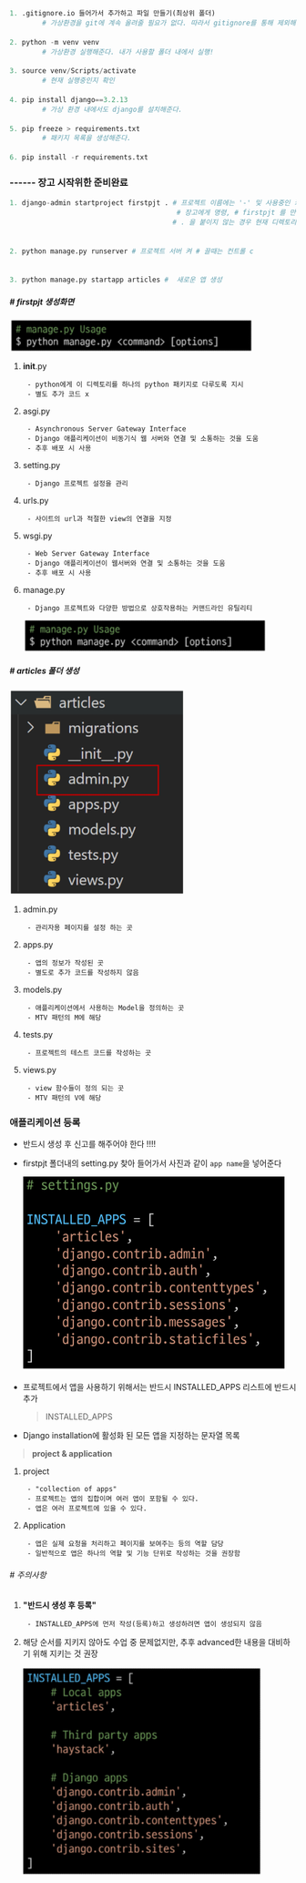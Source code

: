 ```python
1. .gitignore.io 들어가서 추가하고 파일 만들기(최상위 폴더)
        # 가상환경을 git에 계속 올려줄 필요가 없다. 따라서 gitignore를 통해 제외해준다.

2. python -m venv venv
        # 가상환경 실행해준다. 내가 사용할 폴더 내에서 실행!

3. source venv/Scripts/activate
        # 현재 실행중인지 확인

4. pip install django==3.2.13
        # 가상 환경 내에서도 django를 설치해준다.

5. pip freeze > requirements.txt
        # 패키지 목록을 생성해준다.

6. pip install -r requirements.txt
```

### ------ 장고 시작위한 준비완료

```python
1. django-admin startproject firstpjt . # 프로젝트 이름에는 '-' 및 사용중인 키워드 사용 불가
                                         # 장고에게 명령, # firstpjt 를 만들어라 , 뒤에 . 찍어주는 거 중요하다.
                                        # . 을 붙이지 않는 경우 현재 디렉토리에 프로젝트 디렉토리를 새로 생성하게 됨


2. python manage.py runserver # 프로젝트 서버 켜 # 끌때는 컨트롤 c


3. python manage.py startapp articles #  새로운 앱 생성
```

##### # firstpjt 생성화면

![4.PNG](django_command_assets/9f6e2abed782a12857ce8dee0422795f5ca69d9e.PNG)

1. __init__.py
   
        - python에게 이 디렉토리를 하나의 python 패키지로 다루도록 지시
        - 별도 추가 코드 x

2. asgi.py
   
        - Asynchronous Server Gateway Interface
        - Django 애플리케이션이 비동기식 웹 서버와 연결 및 소통하는 것을 도움
        - 추후 배포 시 사용

3. setting.py
   
        - Django 프로젝트 설정을 관리

4. urls.py
   
        - 사이트의 url과 적절한 view의 연결을 지정

5. wsgi.py
   
        - Web Server Gateway Interface
        - Django 애플리케이션이 웹서버와 연결 및 소통하는 것을 도움
        - 추후 배포 시 사용

6. manage.py
   
        - Django 프로젝트와 다양한 방법으로 상호작용하는 커맨드라인 유틸리티
   
   ![4.PNG](django_command_assets/9f6e2abed782a12857ce8dee0422795f5ca69d9e.PNG)

##### # articles 폴더 생성

![5.PNG](django_command_assets/2fa0f0bd5afb689e679e5a9062ee4755691ffe64.PNG)

1. admin.py
   
        - 관리자용 페이지를 설정 하는 곳

2. apps.py
   
        - 앱의 정보가 작성된 곳
        - 별도로 추가 코드를 작성하지 않음

3. models.py
   
        - 애플리케이션에서 사용하는 Model을 정의하는 곳
        - MTV 패턴의 M에 해당

4. tests.py
   
        - 프로젝트의 테스트 코드를 작성하는 곳

5. views.py
   
        - view 함수들이 정의 되는 곳
        - MTV 패턴의 V에 해당

### 애플리케이션 등록

- 반드시 생성 후 신고를 해주어야 한다 !!!!

- firstpjt 폴더내의 setting.py 찾아 들어가서 사진과 같이 ```app name```을 넣어준다
  
  ![6.PNG](django_command_assets/ce730836358f1e4383251800fb90968df0db3dfd.PNG)

- 프로젝트에서 앱을 사용하기 위해서는 반드시 INSTALLED_APPS 리스트에 반드시 추가
  
  > INSTALLED_APPS

- Django installation에 활성화 된 모든 앱을 지정하는 문자열 목록

> **project & application**

1. project
   
        - "collection of apps"
        - 프로젝트는 앱의 집합이며 여러 앱이 포함될 수 있다.
        - 앱은 여러 프로젝트에 있을 수 있다.

2. Application
   
        - 앱은 실제 요청을 처리하고 페이지를 보여주는 등의 역할 담당
        - 일반적으로 앱은 하나의 역할 및 기능 단위로 작성하는 것을 권장함

###### # 주의사항

1. **"반드시 생성 후 등록"**
   
        - INSTALLED_APPS에 먼저 작성(등록)하고 생성하려면 앱이 생성되지 않음

2. 해당 순서를 지키지 않아도 수업 중 문제없지만, 추후 advanced한 내용을 대비하기 위해 지키는 것 권장
   
   ![7.PNG](django_command_assets/06f2a0afa3af21b22fe95706b87f3ff1a1cdf49a.PNG)
